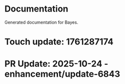 # Documentation

Generated documentation for Bayes.

# Touch update: 1761287174

# PR Update: 2025-10-24 - enhancement/update-6843

